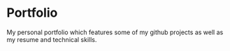 # Portfolio
My personal portfolio which features some of my github projects as well as my resume and technical skills.
